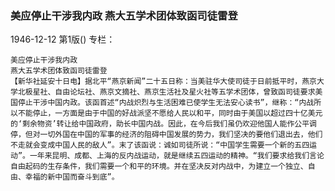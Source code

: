 ### 美应停止干涉我内政  燕大五学术团体致函司徒雷登

1946-12-12
第1版()
专栏：

    美应停止干涉我内政
    燕大五学术团体致函司徒雷登
    【新华社延安十日电】据北平“燕京新闻”二十五日称：当美驻华大使司徒于日前抵平时，燕京大学北极星社、自由论坛社、燕京文摘社、燕京生活社及星火社等五学术团体，曾致函司徒要求美国停止干涉中国内政。该函首述“内战炽烈与生活困难已使学生无法安心读书”，继称：“内战所以不能停止，一方面是由于中国的好战派坚不愿给人民以和平，同时由于美国以超过四十亿美元的‘剩余物资’转让给中国政府，助长中国内战。因此，在今后我们虽仍欢迎他国人能作公平调停，但对一切外国在中国的军事的经济的阻碍中国发展的势力，我们坚决的要他们退出去，他们不走就会变成中国人民的敌人”。末了该函说：诚如司徒所说：“中国学生需要一个新的五四运动”。一年来昆明、成都、上海的反内战运动，就是继续五四运动的精神。“我们要求给我们言论自由起码的生存条件，我们需要一个和平的环境。并在坚决反对内战中，为建立一个独立、自由、幸福的新中国而奋斗到底”。
